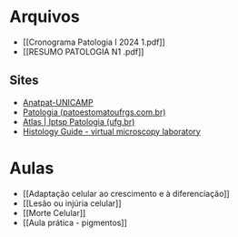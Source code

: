 # Arquivos 
* [[Cronograma Patologia I 2024 1.pdf]]
* [[RESUMO PATOLOGIA N1 .pdf]]
## Sites
* [Anatpat-UNICAMP](https://anatpat.unicamp.br/)
* [Patologia (patoestomatoufrgs.com.br)](http://patoestomatoufrgs.com.br/)
* [Atlas | Iptsp Patologia (ufg.br)](https://patologia.iptsp.ufg.br/p/697-atlas?authuser=1)
* [Histology Guide - virtual microscopy laboratory](https://histologyguide.com/)

# Aulas
* [[Adaptação celular ao crescimento e à diferenciação]]
* [[Lesão ou injúria celular]]
* [[Morte Celular]]
* [[Aula prática - pigmentos]]
